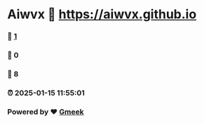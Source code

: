 # Aiwvx :link: https://aiwvx.github.io 
### :page_facing_up: [1](https://aiwvx.github.io/tag.html) 
### :speech_balloon: 0 
### :hibiscus: 8 
### :alarm_clock: 2025-01-15 11:55:01 
### Powered by :heart: [Gmeek](https://github.com/Meekdai/Gmeek)
